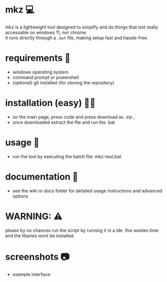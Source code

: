 # mkz 💻
mkz is a lightweight tool designed to simplify and do things that isnt really accessable on windows 11, nor chrome.  
it runs directly through a `.bat` file, making setup fast and hassle-free.  





# requirements 📖
- windows operating system  
- command prompt or powershell
- (optional) git installed (for cloning the repository) 




# installation (easy) 🧑‍🏫
- on the main page, press code and press download as .zip ,
- once downloaded extract the file and run the .bat




# usage 👤
- run the tool by executing the batch file:
  mkz-tool.bat




# documentation 📜
- see the wiki or docs folder for detailed usage instructions and advanced options  





# WARNING: ⚠️
please by no chances run the script by running it in a ide. this wastes time and the libaries wont be installed.



                            

# screenshots 📷
- example interface:  

